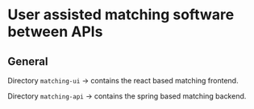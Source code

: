 # User assisted matching software between APIs

## General 

Directory `matching-ui` &#8594; contains the react based matching frontend.

Directory `matching-api` &#8594; contains the spring based matching backend.